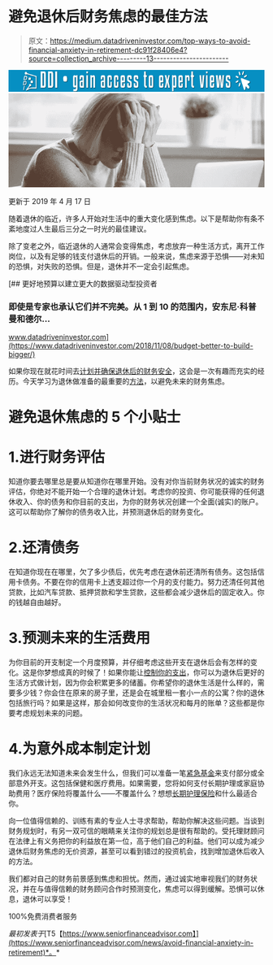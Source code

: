 # 避免退休后财务焦虑的最佳方法

> 原文：<https://medium.datadriveninvestor.com/top-ways-to-avoid-financial-anxiety-in-retirement-dc91f28406e4?source=collection_archive---------13----------------------->

[![](img/9ef47ee626294c384a003377b354369f.png)](http://www.track.datadriveninvestor.com/1B9E)![](img/1193592102a96b15dfdc2273b0c4554c.png)

更新于 2019 年 4 月 17 日

随着退休的临近，许多人开始对生活中的重大变化感到焦虑。以下是帮助你有条不紊地度过人生最后三分之一时光的最佳建议。

除了变老之外，临近退休的人通常会变得焦虑，考虑放弃一种生活方式，离开工作岗位，以及有足够的钱支付退休后的开销。一般来说，焦虑来源于恐惧——对未知的恐惧，对失败的恐惧。但是，退休并不一定会引起焦虑。

[](https://www.datadriveninvestor.com/2018/11/08/budget-better-to-build-bigger/) [## 更好地预算以建立更大的数据驱动型投资者

### 即使是专家也承认它们并不完美。从 1 到 10 的范围内，安东尼·科普曼和德尔…

www.datadriveninvestor.com](https://www.datadriveninvestor.com/2018/11/08/budget-better-to-build-bigger/) 

如果你现在就花时间去[计划并确保退休后的财务安全](https://www.seniorfinanceadvisor.com/resources/top-ways-to-prepare-for-retirement)，这会是一次有趣而充实的经历。今天学习为退休做准备的最重要的[方法](https://www.seniorfinanceadvisor.com/news/top-ways-to-prepare-for-retirement-if-youre-older)，以避免未来的财务焦虑。

# 避免退休焦虑的 5 个小贴士

# 1.进行财务评估

知道你要去哪里总是要从知道你在哪里开始。没有对你当前财务状况的诚实的财务评估，你绝对不能开始一个合理的退休计划。考虑你的投资、你可能获得的任何退休收入、你的债务和你目前的支出，为你的财务状况创建一个全面(诚实)的账户。这可以帮助你了解你的债务收入比，并预测退休后的财务变化。

# 2.还清债务

在知道你现在在哪里，欠了多少债后，优先考虑在退休前还清所有债务。这包括信用卡债务。不要在你的信用卡上透支超过你一个月的支付能力。努力还清任何其他贷款，比如汽车贷款、抵押贷款和学生贷款，这些都会减少退休后的固定收入。你的钱越自由越好。

# 3.预测未来的生活费用

为你目前的开支制定一个月度预算，并仔细考虑这些开支在退休后会有怎样的变化。这是你梦想成真的时候了！如果你能让[控制你的支出](https://www.seniorfinanceadvisor.com/resources/discretionary-non-discretionary-spend)，你可以为退休后更好的生活方式做计划，因为你会积累更多的储蓄。你希望你的退休生活是什么样的，需要多少钱？你会住在原来的房子里，还是会在城里租一套小一点的公寓？你的退休包括旅行吗？如果是这样，那会如何改变你的生活状况和每月的账单？这些都是你要考虑规划未来的问题。

# 4.为意外成本制定计划

我们永远无法知道未来会发生什么，但我们可以准备一笔[紧急基金](https://www.seniorfinanceadvisor.com/news/americans-emergency-expenses)来支付部分或全部意外开支。这包括保健和医疗费用。如果需要，您将如何支付长期护理或家庭协助费用？医疗保险将覆盖什么——不覆盖什么？想想[长期护理保险](https://www.seniorfinanceadvisor.com/investments/long-term-care-insurance)和什么最适合你。

向一位值得信赖的、训练有素的专业人士寻求帮助，帮助你解决这些问题。当谈到财务规划时，有另一双可信的眼睛来关注你的规划总是很有帮助的。受托理财顾问在法律上有义务把你的利益放在第一位，高于他们自己的利益。他们可以成为减少退休后财务焦虑的无价资源，甚至可以看到错过的投资机会，找到增加退休后收入的方法。

我们都对自己的财务前景感到焦虑和担忧。然而，通过诚实地审视我们的财务状况，并在与值得信赖的财务顾问合作时预测变化，焦虑可以得到缓解。恐惧可以休息，退休可以享受！

100%免费消费者服务

*最初发表于*[T5【https://www.seniorfinanceadvisor.com】](https://www.seniorfinanceadvisor.com/news/avoid-financial-anxiety-in-retirement)*。*